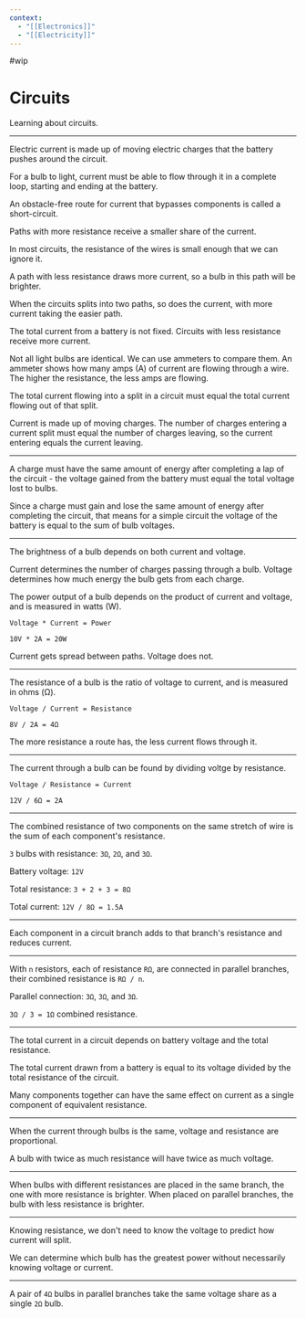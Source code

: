 ```yaml
---
context:
  - "[[Electronics]]"
  - "[[Electricity]]"
---
```


#wip

# Circuits

Learning about circuits.

---

Electric current is made up of moving electric charges that the battery pushes around the circuit.

For a bulb to light, current must be able to flow through it in a complete loop, starting and ending at the battery.

An obstacle-free route for current that bypasses components is called a short-circuit.

Paths with more resistance receive a smaller share of the current.

In most circuits, the resistance of the wires is small enough that we can ignore it.

A path with less resistance draws more current, so a bulb in this path will be brighter.

When the circuits splits into two paths, so does the current, with more current taking the easier path.

The total current from a battery is not fixed. Circuits with less resistance receive more current.

Not all light bulbs are identical. We can use ammeters to compare them. An ammeter shows how many amps (A) of current are flowing through a wire. The higher the resistance, the less amps are flowing.

The total current flowing into a split in a circuit must equal the total current flowing out of that split.

Current is made up of moving charges. The number of charges entering a current split must equal the number of charges leaving, so the current entering equals the current leaving.

---

A charge must have the same amount of energy after completing a lap of the circuit - the voltage gained from the battery must equal the total voltage lost to bulbs.

Since a charge must gain and lose the same amount of energy after completing the circuit, that means for a simple circuit the voltage of the battery is equal to the sum of bulb voltages.

---

The brightness of a bulb depends on both current and voltage.

Current determines the number of charges passing through a bulb. Voltage determines how much energy the bulb gets from each charge.

The power output of a bulb depends on the product of current and voltage, and is measured in watts (W).

`Voltage * Current = Power`

`10V * 2A = 20W`

Current gets spread between paths. Voltage does not.

---

The resistance of a bulb is the ratio of voltage to current, and is measured in ohms (Ω).

`Voltage / Current = Resistance`

`8V / 2A = 4Ω`

The more resistance a route has, the less current flows through it.

---

The current through a bulb can be found by dividing voltge by resistance.

`Voltage / Resistance = Current`

`12V / 6Ω = 2A`

---

The combined resistance of two components on the same stretch of wire is the sum of each component's resistance.

`3` bulbs with resistance: `3Ω`, `2Ω`, and `3Ω`.

Battery voltage: `12V`

Total resistance: `3 + 2 + 3 = 8Ω`

Total current: `12V / 8Ω = 1.5A`

---

Each component in a circuit branch adds to that branch's resistance and reduces current.

---

With `n` resistors, each of resistance `RΩ`, are connected in parallel branches, their combined resistance is `RΩ / n`.

Parallel connection: `3Ω`, `3Ω`, and `3Ω`.

`3Ω / 3 = 1Ω` combined resistance.

---

The total current in a circuit depends on battery voltage and the total resistance.

The total current drawn from a battery is equal to its voltage divided by the total resistance of the circuit.

Many components together can have the same effect on current as a single component of equivalent resistance.

---

When the current through bulbs is the same, voltage and resistance are proportional.

A bulb with twice as much resistance will have twice as much voltage.

---

When bulbs with different resistances are placed in the same branch, the one with more resistance is brighter. When placed on parallel branches, the bulb with less resistance is brighter.

---

Knowing resistance, we don't need to know the voltage to predict how current will split.

We can determine which bulb has the greatest power without necessarily knowing voltage or current.

---

A pair of `4Ω` bulbs in parallel branches take the same voltage share as a single `2Ω` bulb.
